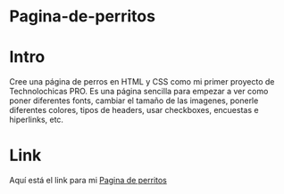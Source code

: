 # Pagina-de-perritos
# Intro
Cree una página de perros en HTML y CSS como mi primer proyecto de Technolochicas PRO. Es una página sencilla para empezar a ver como poner diferentes fonts, cambiar el tamaño de las imagenes, ponerle diferentes colores, tipos de headers, usar checkboxes, encuestas e hiperlinks, etc.
# Link 
Aquí está el link para mi [Pagina de perritos](https://paginadeperritosmszd.netlify.app/)
